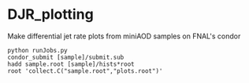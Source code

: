 # DJR_plotting
Make differential jet rate plots from miniAOD samples on FNAL's condor
```
python runJobs.py
condor_submit [sample]/submit.sub
hadd sample.root [sample]/hists*root
root 'collect.C("sample.root","plots.root")' 
```

